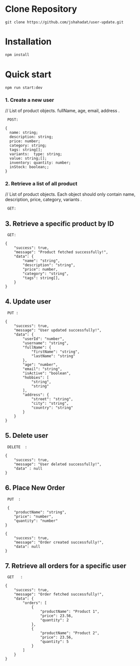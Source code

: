 # Clone Repository

```
git clone https://github.com/jshahadat/user-update.git

```

# Installation

```bash
npm install
```

# Quick start

```
npm run start:dev
```

### 1. Create a new user

// List of product objects. fullName, age, email, address .

```
 POST:

```

```Request Body:
{
  name: string;
  description: string;
  price: number;
  category: string;
  tags: string[];
  variants:  type: string;
  value: string;[];
  inventory: quantity: number;
  inStock: boolean;;
}
```

### 2. Retrieve a list of all product

// List of product objects. Each object should only contain name, description, price, category, variants .

```
 GET:
```

## 3. Retrieve a specific product by ID

```
 GET:

```

```response
{
    "success": true,
    "message": "Product fetched successfully!",
    "data": {
        "name": "string",
        "description": "string",
        "price": number,
        "category": "string",
        "tags": string[],
    }
}
```

## 4. Update user

```
 PUT :

```

```response
{
    "success": true,
    "message": "User updated successfully!",
    "data": {
        "userId": "number",
        "username": "string",
        "fullName": {
            "firstName": "string",
            "lastName": "string"
        },
        "age": "number",
        "email": "string",
        "isActive": "boolean",
        "hobbies": [
            "string",
            "string"
        ],
        "address": {
            "street": "string",
            "city": "string",
            "country": "string"
        }
    }
}
```

## 5. Delete user

```
 DELETE  :

```

```response
{
	"success": true,
	"message": "User deleted successfully!",
	"data" : null
}
```

## 6. Place New Order

```
 PUT  :

 {
    "productName": "string",
    "price": "number",
    "quantity": "number"
}

```

```response
{
    "success": true,
    "message": "Order created successfully!",
    "data": null
}
```

## 7. Retrieve all orders for a specific user

```
 GET   :

```

```response
{
    "success": true,
    "message": "Order fetched successfully!",
    "data": {
        "orders": [
            {
                "productName": "Product 1",
                "price": 23.56,
                "quantity": 2
            },
            {
                "productName": "Product 2",
                "price": 23.56,
                "quantity": 5
            }
        ]
    }
}
```

